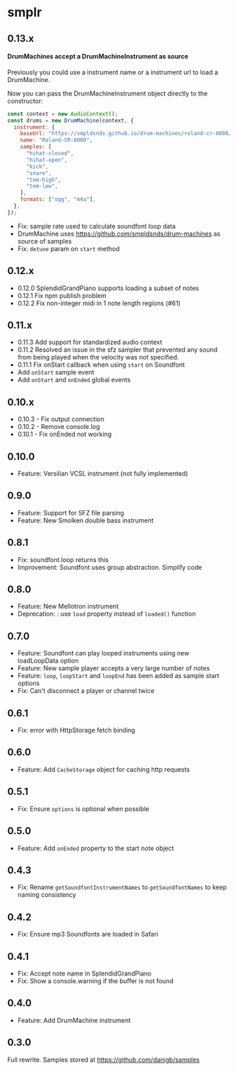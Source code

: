 # smplr

## 0.13.x

#### DrumMachines accept a DrumMachineInstrument as source

Previously you could use a instrument name or a instrument url to load a DrumMachine.

Now you can pass the DrumMachineInstrument object directly to the constructor:

```js
const context = new AudioContext();
const drums = new DrumMachine(context, {
  instrument: {
    baseUrl: "https://smpldsnds.github.io/drum-machines/roland-cr-8000/",
    name: "Roland-CR-8000",
    samples: [
      "hihat-closed",
      "hihat-open",
      "kick",
      "snare",
      "tom-high",
      "tom-low",
    ],
    formats: ["ogg", "m4a"],
  },
});
```

- Fix: sample rate used to calculate soundfont loop data
- DrumMachine uses https://github.com/smpldsnds/drum-machines as source of samples
- Fix: `detune` param on `start` method

## 0.12.x

- 0.12.0 SplendidGrandPiano supports loading a subset of notes
- 0.12.1 Fix npm publish problem
- 0.12.2 Fix non-integer midi in 1 note length regions (#61)

## 0.11.x

- 0.11.3 Add support for standardized audio context
- 0.11.2 Resolved an issue in the sfz sampler that prevented any sound from being played when the velocity was not specified.
- 0.11.1 Fix onStart callback when using `start` on Soundfont
- Add `onStart` sample event
- Add `onStart` and `onEnded` global events

## 0.10.x

- 0.10.3 - Fix output connection
- 0.10.2 - Remove console.log
- 0.10.1 - Fix onEnded not working

## 0.10.0

- Feature: Versilian VCSL instrument (not fully implemented)

## 0.9.0

- Feature: Support for SFZ file parsing
- Feature: New Smolken double bass instrument

## 0.8.1

- Fix: soundfont.loop returns this
- Improvement: Soundfont uses group abstraction. Simplify code

## 0.8.0

- Feature: New Mellotron instrument
- Deprecation: : use `load` property instead of `loaded()` function

## 0.7.0

- Feature: Soundfont can play looped instruments using new loadLoopData option
- Feature: New sample player accepts a very large number of notes
- Feature: `loop`, `loopStart` and `loopEnd` has been added as sample start options
- Fix: Can't disconnect a player or channel twice

## 0.6.1

- Fix: error with HttpStorage fetch binding

## 0.6.0

- Feature: Add `CacheStorage` object for caching http requests

## 0.5.1

- Fix: Ensure `options` is optional when possible

## 0.5.0

- Feature: Add `onEnded` property to the start note object

## 0.4.3

- Fix: Rename `getSoundfontInstrumentNames` to `getSoundfontNames` to keep naming consistency

## 0.4.2

- Fix: Ensure mp3 Soundfonts are loaded in Safari

## 0.4.1

- Fix: Accept note name in SplendidGrandPiano
- Fix: Show a console.warning if the buffer is not found

## 0.4.0

- Feature: Add DrumMachine instrument

## 0.3.0

Full rewrite. Samples stored at https://github.com/danigb/samples
